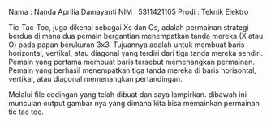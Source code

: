 Nama : Nanda Aprilia Damayanti
NIM : 5311421105 
Prodi : Teknik Elektro

Tic-Tac-Toe, juga dikenal sebagai Xs dan Os, adalah permainan strategi berdua di mana dua pemain bergantian menempatkan tanda mereka (X atau O) pada papan berukuran 3x3. 
Tujuannya adalah untuk membuat baris horizontal, vertikal, atau diagonal yang terdiri dari tiga tanda mereka sendiri. Pemain yang pertama membuat baris tersebut memenangkan permainan.
Pemain yang berhasil menempatkan tiga tanda mereka di baris horisontal, vertikal, atau diagonal memenangkan pertandingan.

Melalui file codingan yang telah dibuat dan saya lampirkan. dibawah ini munculan output gambar nya yang dimana kita bisa memainkan permainan tic tac toe.

